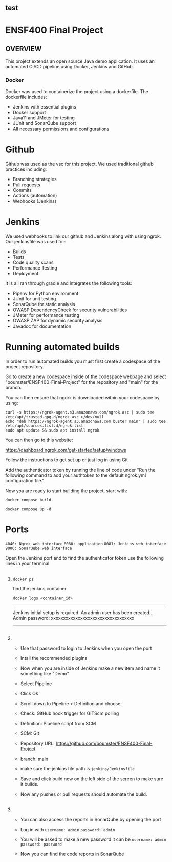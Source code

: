 ## test
# ENSF400 Final Project

## OVERVIEW

This project extends an open source Java demo application. It uses an automated CI/CD pipeline using Docker, Jenkins and GitHub. 

### Docker

Docker was used to containerize the project using a dockerfile. The dockerfile includes:
- Jenkins with essential plugins
- Docker support
- Java11 and JMeter for testing 
- JUnit and SonarQube support
- All necessary permissions and configurations

# Github

Github was used as the vsc for this project. We used traditional github practices including:
- Branching strategies
- Pull requests
- Commits
- Actions (automation)
- Webhooks (Jenkins)

# Jenkins

We used webhooks to link our github and Jenkins along with using ngrok. Our jenkinsfile was used for:
- Builds
- Tests
- Code quality scans
- Performance Testing
- Deployment


It is all ran through gradle and integrates the following tools:
- Pipenv for Python environment
- JUnit for unit testing
- SonarQube for static analysis
- OWASP DependencyCheck for security vulnerabilities
- JMeter for performance testing
- OWASP ZAP for dynamic security analysis
- Javadoc for documentation

# Running automated builds

In order to run automated builds you must first create a codespace of the project repository.

Go to create a new codespace inside of the codespace webpage and select "boumster/ENSF400-Final-Project" for the repository and "main" for the branch.

You can then ensure that ngork is downloaded within your codespace by using:

```
curl -s https://ngrok-agent.s3.amazonaws.com/ngrok.asc | sudo tee /etc/apt/trusted.gpg.d/ngrok.asc >/dev/null
echo "deb https://ngrok-agent.s3.amazonaws.com buster main" | sudo tee /etc/apt/sources.list.d/ngrok.list
sudo apt update && sudo apt install ngrok
```

You can then go to this website:

https://dashboard.ngrok.com/get-started/setup/windows

Follow the instructions to get set up or just log in using Git

Add the authenticator token by running the line of code under "Run the following command to add your authtoken to the default ngrok.yml configuration file." 

Now you are ready to start building the project, start with:

```
docker compose build
```

```
docker compose up -d
```


# Ports

```4040: Ngrok web interface```
```8080: application```
```8081: Jenkins web interface```
```9000: SonarQube web interface```

Open the Jenkins port and to find the authenticator token use the following lines in your terminal  
<br />
1. ```
   docker ps
   ```
   find the jenkins container
  
   ```
   docker logs <container_id>
   ```

   *************************************************************
   Jenkins initial setup is required. An admin user has been created...
   Admin password: xxxxxxxxxxxxxxxxxxxxxxxxxxxxxxxxxx
   *************************************************************
   <br />
3. - Use that password to login to Jenkins when you open the port
  
   - Intall the recommended plugins
  
   - Now when you are inside of Jenkins make a new item and name it something like "Demo"
  
   - Select Pipeline
  
   - Click Ok
  
   - Scroll down to Pipeline > Definition and choose:
  
   - Check: GitHub hook trigger for GITScm polling
  
   - Definition: Pipeline script from SCM
  
   - SCM: Git
  
   - Repository URL: https://github.com/boumster/ENSF400-Final-Project
  
   - branch: main
  
   - make sure the jenkins file path is ```jenkins/Jenkinsfile```
  
   - Save and click build now on the left side of the screen to make sure it builds.
  
   - Now any pushes or pull requests should automate the build.
   <br />
4. - You can also access the reports in SonarQube by opening the port

   - Log in with ```username: admin``` ```password: admin```
  
   - You will be asked to make a new password it can be ```username: admin``` ```password: password```
  
   - Now you can find the code reports in SonarQube


